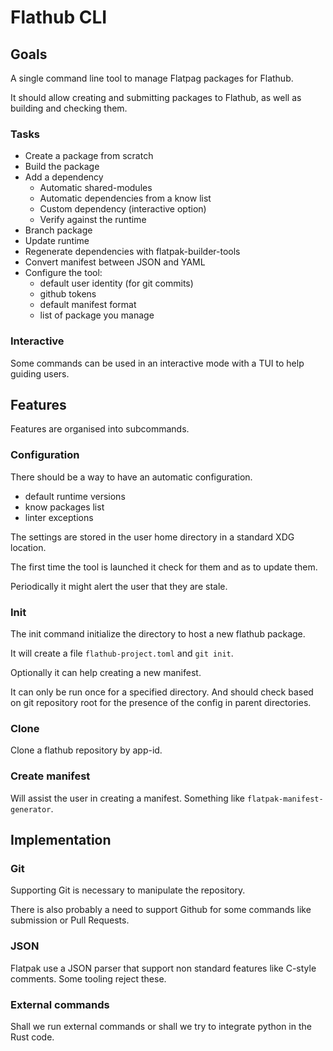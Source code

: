 Flathub CLI
===========

## Goals

A single command line tool to manage Flatpag packages for Flathub.

It should allow creating and submitting packages to Flathub, as well
as building and checking them.

### Tasks

- Create a package from scratch
- Build the package
- Add a dependency
  - Automatic shared-modules
  - Automatic dependencies from a know list
  - Custom dependency (interactive option)
  - Verify against the runtime
- Branch package
- Update runtime
- Regenerate dependencies with flatpak-builder-tools
- Convert manifest between JSON and YAML
- Configure the tool:
  - default user identity (for git commits)
  - github tokens
  - default manifest format
  - list of package you manage

### Interactive

Some commands can be used in an interactive mode with a TUI to help
guiding users.

## Features

Features are organised into subcommands.

### Configuration

There should be a way to have an automatic configuration.
- default runtime versions
- know packages list
- linter exceptions

The settings are stored in the user home directory in a standard XDG
location.

The first time the tool is launched it check for them and as to update
them.

Periodically it might alert the user that they are stale.

### Init

The init command initialize the directory to host a new flathub
package.

It will create a file `flathub-project.toml` and `git init`.

Optionally it can help creating a new manifest.

It can only be run once for a specified directory. And should check
based on git repository root for the presence of the config in parent
directories.

### Clone

Clone a flathub repository by app-id.

### Create manifest

Will assist the user in creating a manifest. Something like
`flatpak-manifest-generator`.

## Implementation

### Git

Supporting Git is necessary to manipulate the repository.

There is also probably a need to support Github for some commands like
submission or Pull Requests.

### JSON

Flatpak use a JSON parser that support non standard features like
C-style comments. Some tooling reject these.

### External commands

Shall we run external commands or shall we try to integrate python in
the Rust code.
